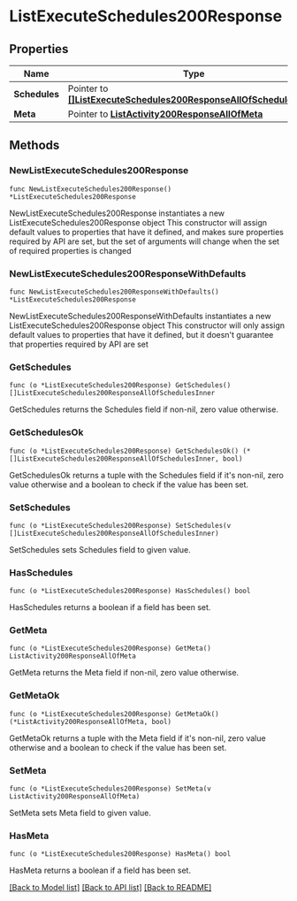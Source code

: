 # ListExecuteSchedules200Response

## Properties

Name | Type | Description | Notes
------------ | ------------- | ------------- | -------------
**Schedules** | Pointer to [**[]ListExecuteSchedules200ResponseAllOfSchedulesInner**](ListExecuteSchedules200ResponseAllOfSchedulesInner.md) |  | [optional] 
**Meta** | Pointer to [**ListActivity200ResponseAllOfMeta**](ListActivity200ResponseAllOfMeta.md) |  | [optional] 

## Methods

### NewListExecuteSchedules200Response

`func NewListExecuteSchedules200Response() *ListExecuteSchedules200Response`

NewListExecuteSchedules200Response instantiates a new ListExecuteSchedules200Response object
This constructor will assign default values to properties that have it defined,
and makes sure properties required by API are set, but the set of arguments
will change when the set of required properties is changed

### NewListExecuteSchedules200ResponseWithDefaults

`func NewListExecuteSchedules200ResponseWithDefaults() *ListExecuteSchedules200Response`

NewListExecuteSchedules200ResponseWithDefaults instantiates a new ListExecuteSchedules200Response object
This constructor will only assign default values to properties that have it defined,
but it doesn't guarantee that properties required by API are set

### GetSchedules

`func (o *ListExecuteSchedules200Response) GetSchedules() []ListExecuteSchedules200ResponseAllOfSchedulesInner`

GetSchedules returns the Schedules field if non-nil, zero value otherwise.

### GetSchedulesOk

`func (o *ListExecuteSchedules200Response) GetSchedulesOk() (*[]ListExecuteSchedules200ResponseAllOfSchedulesInner, bool)`

GetSchedulesOk returns a tuple with the Schedules field if it's non-nil, zero value otherwise
and a boolean to check if the value has been set.

### SetSchedules

`func (o *ListExecuteSchedules200Response) SetSchedules(v []ListExecuteSchedules200ResponseAllOfSchedulesInner)`

SetSchedules sets Schedules field to given value.

### HasSchedules

`func (o *ListExecuteSchedules200Response) HasSchedules() bool`

HasSchedules returns a boolean if a field has been set.

### GetMeta

`func (o *ListExecuteSchedules200Response) GetMeta() ListActivity200ResponseAllOfMeta`

GetMeta returns the Meta field if non-nil, zero value otherwise.

### GetMetaOk

`func (o *ListExecuteSchedules200Response) GetMetaOk() (*ListActivity200ResponseAllOfMeta, bool)`

GetMetaOk returns a tuple with the Meta field if it's non-nil, zero value otherwise
and a boolean to check if the value has been set.

### SetMeta

`func (o *ListExecuteSchedules200Response) SetMeta(v ListActivity200ResponseAllOfMeta)`

SetMeta sets Meta field to given value.

### HasMeta

`func (o *ListExecuteSchedules200Response) HasMeta() bool`

HasMeta returns a boolean if a field has been set.


[[Back to Model list]](../README.md#documentation-for-models) [[Back to API list]](../README.md#documentation-for-api-endpoints) [[Back to README]](../README.md)


